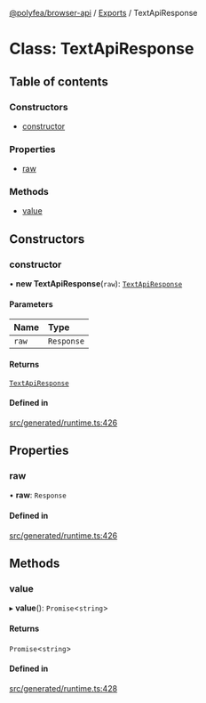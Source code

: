 [@polyfea/browser-api](../README.md) / [Exports](../modules.md) / TextApiResponse

# Class: TextApiResponse

## Table of contents

### Constructors

- [constructor](TextApiResponse.md#constructor)

### Properties

- [raw](TextApiResponse.md#raw)

### Methods

- [value](TextApiResponse.md#value)

## Constructors

### constructor

• **new TextApiResponse**(`raw`): [`TextApiResponse`](TextApiResponse.md)

#### Parameters

| Name | Type |
| :------ | :------ |
| `raw` | `Response` |

#### Returns

[`TextApiResponse`](TextApiResponse.md)

#### Defined in

[src/generated/runtime.ts:426](https://github.com/polyfea/browser-api/blob/3f82ee7/src/generated/runtime.ts#L426)

## Properties

### raw

• **raw**: `Response`

#### Defined in

[src/generated/runtime.ts:426](https://github.com/polyfea/browser-api/blob/3f82ee7/src/generated/runtime.ts#L426)

## Methods

### value

▸ **value**(): `Promise`\<`string`\>

#### Returns

`Promise`\<`string`\>

#### Defined in

[src/generated/runtime.ts:428](https://github.com/polyfea/browser-api/blob/3f82ee7/src/generated/runtime.ts#L428)
